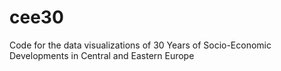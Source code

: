# cee30
Code for the data visualizations of 30 Years of Socio-Economic Developments in Central and Eastern Europe
